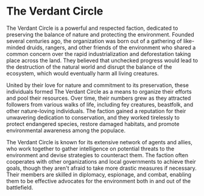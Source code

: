 # The Verdant Circle

The Verdant Circle is a powerful and respected faction, dedicated to preserving the balance of nature and protecting the environment. Founded several centuries ago, the organization was born out of a gathering of like-minded druids, rangers, and other friends of the environment who shared a common concern over the rapid industrialization and deforestation taking place across the land. They believed that unchecked progress would lead to the destruction of the natural world and disrupt the balance of the ecosystem, which would eventually harm all living creatures.

United by their love for nature and commitment to its preservation, these individuals formed The Verdant Circle as a means to organize their efforts and pool their resources. Over time, their numbers grew as they attracted followers from various walks of life, including fey creatures, beastfolk, and other nature-loving individuals. The faction gained a reputation for their unwavering dedication to conservation, and they worked tirelessly to protect endangered species, restore damaged habitats, and promote environmental awareness among the populace.

The Verdant Circle is known for its extensive network of agents and allies, who work together to gather intelligence on potential threats to the environment and devise strategies to counteract them. The faction often cooperates with other organizations and local governments to achieve their goals, though they aren't afraid to take more drastic measures if necessary. Their members are skilled in diplomacy, espionage, and combat, enabling them to be effective advocates for the environment both in and out of the battlefield.
